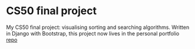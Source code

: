 # CS50 final project

My CS50 final project: visualising sorting and searching algorithms. Written in Django with Bootstrap, this project now lives in the personal portfolio [repo](https://github.com/qme1519/personal_portfolio "Personal portfolio repository")
